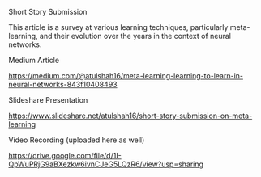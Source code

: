 Short Story Submission

This article is a survey at various learning techniques, particularly meta-learning, and their evolution over the years in the context of neural networks. 

Medium Article

https://medium.com/@atulshah16/meta-learning-learning-to-learn-in-neural-networks-843f10408493

Slideshare Presentation

https://www.slideshare.net/atulshah16/short-story-submission-on-meta-learning

Video Recording (uploaded here as well)

https://drive.google.com/file/d/1I-QpWuPRjG9aBXezkw6ivnCJeG5LQzR6/view?usp=sharing
